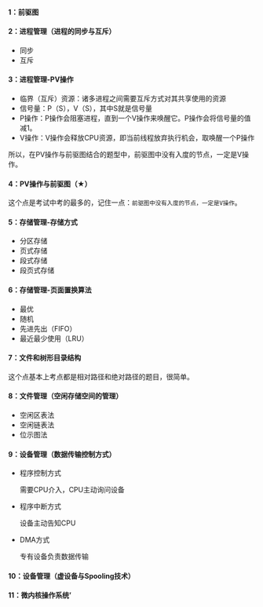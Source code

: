 #### 1：前驱图



#### 2：进程管理（进程的同步与互斥）

+ 同步
+ 互斥



#### 3：进程管理-PV操作

+ 临界（互斥）资源：诸多进程之间需要互斥方式对其共享使用的资源
+ 信号量：P（S），V（S），其中S就是信号量
+ P操作：P操作会阻塞进程，直到一个V操作来唤醒它。P操作会将信号量的值减1。
+ V操作：V操作会释放CPU资源，即当前线程放弃执行机会，取唤醒一个P操作



所以，在PV操作与前驱图结合的题型中，前驱图中没有入度的节点，一定是V操作。



#### 4：PV操作与前驱图（★）

这个点是考试中考的最多的，记住一点：`前驱图中没有入度的节点，一定是V操作`。



#### 5：存储管理-存储方式

+ 分区存储
+ 页式存储
+ 段式存储
+ 段页式存储



#### 6：存储管理-页面置换算法

+ 最优
+ 随机
+ 先进先出（FIFO）
+ 最近最少使用（LRU）



#### 7：文件和树形目录结构

这个点基本上考点都是相对路径和绝对路径的题目，很简单。



#### 8：文件管理（空闲存储空间的管理）

+ 空闲区表法
+ 空闲链表法
+ 位示图法



#### 9：设备管理（数据传输控制方式）

+ 程序控制方式

  需要CPU介入，CPU主动询问设备

+ 程序中断方式

  设备主动告知CPU

+ DMA方式

  专有设备负责数据传输

#### 10：设备管理（虚设备与Spooling技术）

#### 11：微内核操作系统’

 





